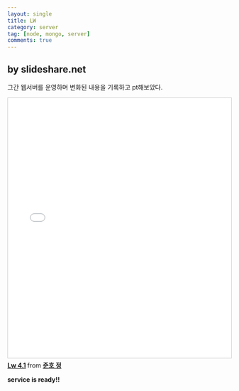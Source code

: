 ```yaml
---
layout: single
title: LW
category: server
tag: [node, mongo, server]
comments: true
---
```


## by slideshare.net

그간 웹서버를 운영하며 변화된 내용을 기록하고 pt해보았다.

<iframe src="//www.slideshare.net/slideshow/embed_code/key/wsiIS6biBUOocf" width="700" height="585" frameborder="0" marginwidth="0" marginheight="0" scrolling="no" style="border:1px solid #CCC; border-width:1px; margin-bottom:5px; max-width: 100%;" allowfullscreen> </iframe> <div style="margin-bottom:5px"> <strong> <a href="//www.slideshare.net/secret/wsiIS6biBUOocf" title="Lw 4.1" target="_blank">Lw 4.1</a> </strong> from <strong><a target="_blank" href="//www.slideshare.net/fkkmemi">준호 정</a></strong> </div>


**service is ready!!**